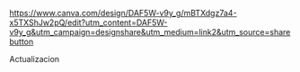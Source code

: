 https://www.canva.com/design/DAF5W-v9y_g/mBTXdgz7a4-x5TXShJw2pQ/edit?utm_content=DAF5W-v9y_g&utm_campaign=designshare&utm_medium=link2&utm_source=sharebutton



Actualizacion
